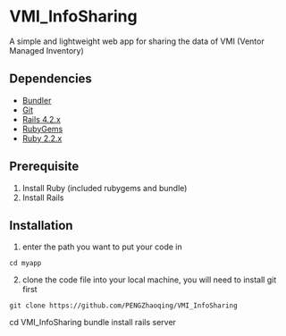 # VMI_InfoSharing

A simple and lightweight web app for sharing the data of VMI (Ventor Managed Inventory)

## Dependencies
* [Bundler](http://bundler.io/)
* [Git](https://help.github.com/articles/set-up-git)
* [Rails 4.2.x](http://rubyonrails.org/download)
* [RubyGems](https://rubygems.org/)
* [Ruby 2.2.x](https://www.ruby-lang.org/en/downloads/)

## Prerequisite
1. Install Ruby (included rubygems and bundle)
2. Install Rails

## Installation
1. enter the path you want to put your code in
```
cd myapp
```
2. clone the code file into your local machine, you will need to install git first
```
git clone https://github.com/PENGZhaoqing/VMI_InfoSharing
```

cd VMI_InfoSharing
bundle install
rails server
```
